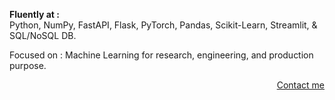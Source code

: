 <p align="Left">
 <b>Fluently at :</b><br>
 Python, NumPy, FastAPI, Flask, PyTorch, Pandas, Scikit-Learn, Streamlit, & SQL/NoSQL DB.
</p>

<p align="Left">
 Focused on : Machine Learning for research, engineering, and production purpose.
</p>

<p align="right">
 <a href="https://t.me/rakhid16" target="blank">Contact me</a>
</p>
